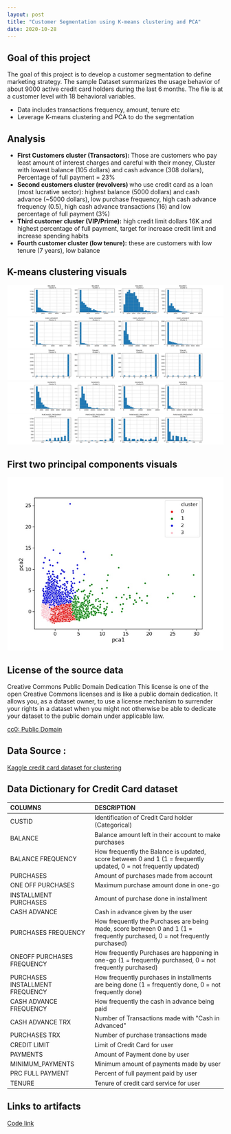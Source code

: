 ```yaml
---
layout: post
title: "Customer Segmentation using K-means clustering and PCA"
date: 2020-10-28
---
```


<h2><strong> Goal of this project </strong></h2>
<p>The goal of this project is to develop a customer segmentation to define marketing strategy. The
sample Dataset summarizes the usage behavior of about 9000 active credit card holders during the last 6 months. The file is at a customer level with 18 behavioral variables.</p>

<ul><li>Data includes transactions frequency, amount, tenure etc</li>
    <li>Leverage K-means clustering and PCA to do the segmentation</li></ul>

<h2><strong> Analysis</strong></h2>
<ul><li><strong>First Customers cluster (Transactors): </strong>Those are customers who pay least amount of interest charges and careful with their money, Cluster with lowest balance (105 dollars) and cash advance (308 dollars), Percentage of full payment = 23%</li>
<li><strong>Second customers cluster (revolvers) </strong> who use credit card as a loan (most lucrative sector): highest balance (5000 dollars) and cash advance (~5000 dollars), low purchase frequency, high cash advance frequency (0.5), high cash advance transactions (16) and low percentage of full payment (3%)</li>
<li><strong>Third customer cluster (VIP/Prime):</strong> high credit limit dollars 16K and highest percentage of full payment, target for increase credit limit and increase spending habits</li>
<li><strong>Fourth customer cluster (low tenure):</strong> these are customers with low tenure (7 years), low balance</li></ul>

<h2> K-means clustering visuals </h2>

![K-means clustering](/assets/Clustering/Kmeans-BALANCE.jpg)
![K-means clustering](/assets/Clustering/Kmeans-CASH_ADVANCE.jpg)
![K-means clustering](/assets/Clustering/Kmeans-TENURE.jpg)
![K-means clustering](/assets/Clustering/Kmeans-PAYMENTS.jpg)
![K-means clustering](/assets/Clustering/Kmeans-PURCHASES_FREQUENCY.jpg)

<h2> First two principal components visuals </h2>

![First two Principal Components](/assets/Clustering/PCA.jpg)

<h2><strong>License of the source data </strong></h2>
<p>Creative Commons Public Domain Dedication
This license is one of the open Creative Commons licenses and is like a public domain dedication. It allows you, as a dataset owner, to use a license mechanism to surrender your rights in a dataset when you might not otherwise be able to dedicate your dataset to the public domain under applicable law.</p>
<a href="https://creativecommons.org/publicdomain/zero/1.0/">cc0: Public Domain</a> 

<h2><strong>Data Source :</strong></h2>
 <a href="https://www.kaggle.com/arjunbhasin2013/ccdata">Kaggle credit card dataset for clustering</a>
 
<h2><strong>Data Dictionary for Credit Card dataset</strong></h2>

| COLUMNS | DESCRIPTION | 
| :------------- | :----------  | 
| CUSTID  | Identification of Credit Card holder (Categorical) |
| BALANCE | Balance amount left in their account to make purchases |  
| BALANCE FREQUENCY | How frequently the Balance is updated, score between 0 and 1 (1 = frequently updated, 0 = not frequently updated) |
| PURCHASES | Amount of purchases made from account |
| ONE OFF PURCHASES | Maximum purchase amount done in one-go |
| INSTALLMENT PURCHASES | Amount of purchase done in installment |
| CASH ADVANCE | Cash in advance given by the user |
| PURCHASES FREQUENCY | How frequently the Purchases are being made, score between 0 and 1 (1 = frequently purchased, 0 = not frequently purchased) |
| ONEOFF PURCHASES FREQUENCY | How frequently Purchases are happening in one-go (1 = frequently purchased, 0 = not frequently purchased) |
| PURCHASES INSTALLMENT FREQUENCY | How frequently purchases in installments are being done (1 = frequently done, 0 = not frequently done) |
| CASH ADVANCE FREQUENCY | How frequently the cash in advance being paid |
| CASH ADVANCE TRX | Number of Transactions made with "Cash in Advanced" |
|PURCHASES TRX |Number of purchase transactions made |
|CREDIT LIMIT |Limit of Credit Card for user |
|PAYMENTS |Amount of Payment done by user |
|MINIMUM_PAYMENTS | Minimum amount of payments made by user |
|PRC FULL PAYMENT |Percent of full payment paid by user |
|TENURE |Tenure of credit card service for user |

<h2><strong>Links to artifacts</strong></h2>
<p><a href="/assets/Clustering/Credit_Card_Customer_Segmentation.ipynb">Code link</a></p>

